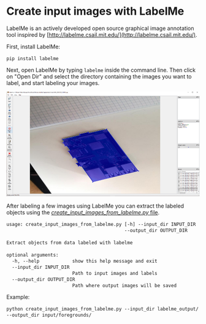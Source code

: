 # Create input images with LabelMe

LabelMe is an actively developed open source graphical image annotation tool inspired by [http://labelme.csail.mit.edu/](http://labelme.csail.mit.edu/).

First, install LabelMe:

```
pip install labelme
```

Next, open LabelMe by typing `labelme` inside the command line. Then click on "Open Dir" and select the directory containing the images you want to label, and start labeling your images.

![Label images](images/label_images.png)

After labeling a few images using LabelMe you can extract the labeled objects using the [*create_input_images_from_labelme.py* file](../create_input_images_from_labelme.py).

```
usage: create_input_images_from_labelme.py [-h] --input_dir INPUT_DIR
                                           --output_dir OUTPUT_DIR

Extract objects from data labeled with labelme

optional arguments:
  -h, --help            show this help message and exit
  --input_dir INPUT_DIR
                        Path to input images and labels
  --output_dir OUTPUT_DIR
                        Path where output images will be saved
```

Example:

```
python create_input_images_from_labelme.py --input_dir labelme_output/ --output_dir input/foregrounds/
```
 